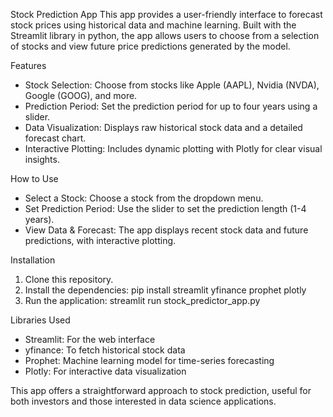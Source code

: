 Stock Prediction App
This app provides a user-friendly interface to forecast stock prices using historical data and machine learning. 
Built with the Streamlit library in python, the app allows users to choose from a selection of stocks and view future price predictions generated by the model.

Features
- Stock Selection: Choose from stocks like Apple (AAPL), Nvidia (NVDA), Google (GOOG), and more.
- Prediction Period: Set the prediction period for up to four years using a slider.
- Data Visualization: Displays raw historical stock data and a detailed forecast chart.
- Interactive Plotting: Includes dynamic plotting with Plotly for clear visual insights.
  
How to Use
- Select a Stock: Choose a stock from the dropdown menu.
- Set Prediction Period: Use the slider to set the prediction length (1-4 years).
- View Data & Forecast: The app displays recent stock data and future predictions, with interactive plotting.
  
Installation
1. Clone this repository.
2. Install the dependencies:
                                pip install streamlit yfinance prophet plotly
3. Run the application:
                                streamlit run stock_predictor_app.py

Libraries Used
- Streamlit: For the web interface 
- yfinance: To fetch historical stock data
- Prophet: Machine learning model for time-series forecasting
- Plotly: For interactive data visualization

This app offers a straightforward approach to stock prediction, useful for both investors and those interested in data science applications.
